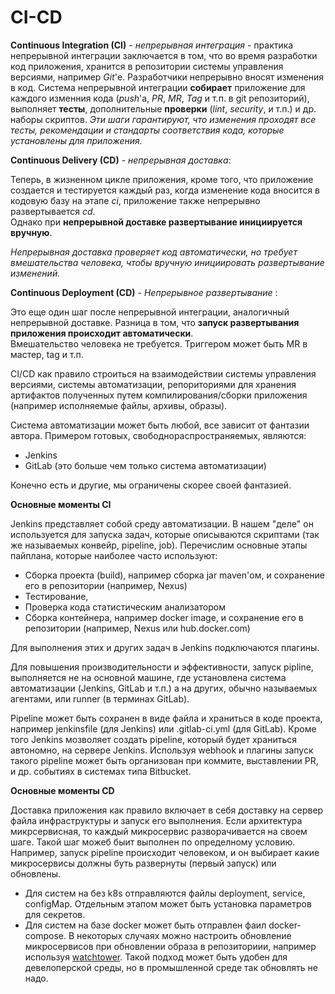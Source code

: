 # CI-CD

**Continuous Integration (CI)** - _непрерывная интеграция_ - практика непрерывной интеграции заключается в 
том, что во время разработки код приложения, хранится в репозитории системы управления версиями, например _Git_'е. 
Разработчики непрерывно вносят изменения в код. 
Система непрерывной интеграции **собирает** приложение для каждого изменния кода (_push_'a, _PR_, _MR_, _Tag_ и т.п. в git репозиторий),
выполняет **тесты**, дополнительные **проверки** (_lint_, _security_, и т.п.) и др. наборы скриптов.
_Эти шаги гарантируют, что изменения проходят все тесты, 
рекомендации и стандарты соответствия кода, которые установлены для приложения._

**Continuous Delivery (CD)** - _непрерывная доставка_:

Теперь, в жизненном цикле приложения, кроме того, что приложение создается и тестируется каждый раз, 
когда изменение кода вносится в кодовую базу на этапе _ci_, приложение также непрерывно развертывается _cd_.  
Однако при **непрерывной доставке развертывание инициируется вручную**.

_Непрерывная доставка проверяет код автоматически, но требует вмешательства человека, 
чтобы вручную инициировать развертывание изменений._

**Continuous Deployment (CD)** - _Непрерывное развертывание_ :

Это еще один шаг после непрерывной интеграции, аналогичный непрерывной доставке.
Разница в том, что **запуск развертывания приложения происходит автоматически**.  
Вмешательство человека не требуется. Триггером может быть MR в мастер, tag и т.п.

CI/CD как правило строиться на взаимодействии системы управления версиями, системы автоматизации, репориториями для хранения артифактов полученных путем компилирования/сборки приложения (например исполняемые файлы, архивы, образы).

Система автоматизации может быть любой, все зависит от фантазии автора. Примером готовых, свободнораспространяемых, являются:

- Jenkins
- GitLab (это больше чем только система автоматизации)

Конечно есть и другие, мы ограничены скорее своей фантазией.

**Основные моменты CI**

Jenkins представляет собой среду автоматизации. В нашем "деле" он используется для запуска задач, которые описываются скриптами (так же называемых конвейр, pipeline, job). Перечислим основные этапы пайплана, которые наиболее часто используют:

- Сборка проекта (build), например сборка jar maven'ом, и сохранение его в репозитории (например, Nexus)
- Тестирование, 
- Проверка кода статистическим анализатором 
- Сборка контейнера, например docker image, и сохранение его в репозитории (например, Nexus или hub.docker.com)

Для выполнения этих и других задач в Jenkins подключаются плагины.

Для повышения производительности и эффективности, запуск pipline, выполняется не на основной машине, где установлена система автоматизации (Jenkins, GitLab и т.п.) а на других, обычно называемых агентами, или runner (в терминах GitLab).

Pipeline может быть сохранен в виде файла и храниться в коде проекта, например jenkinsfile (для Jenkins) или .gitlab-ci.yml (для GitLab).
Кроме того Jenkins мозволяет создать pipeline, который будет храниться автономно, на сервере Jenkins. Используя webhook и плагины запуск такого pipeline может быть организован при коммите, выставлении PR, и др. событиях в системах типа Bitbucket.

**Основные моменты CD**

Доставка приложения как правило включает в себя доставку на сервер файла инфраструктуры и запуск его выполнения. Если архитектура микрсервисная, то каждый микросервис разворачивается на своем шаге. Такой шаг можеб быит выполнен по определному условию. Например, запуск pipeline происходит человеком, и он выбирает какие микросервисы должны буть развернуты (первый запуск) или обновлены.

- Для систем на без k8s отправляются файлы deployment, service, configMap. Отдельным этапом может быть установка параметров для секретов.
- Для систем на базе docker может быть отправлен фаил docker-compose. В некоторых случаях можно настроить обновление микросервисов при обновлении образа в репозиториии, например используя [watchtower](https://github.com/containrrr/watchtower). Такой подход может быть удобен для девелоперской среды, но в промышленной среде так обновлять не надо.
